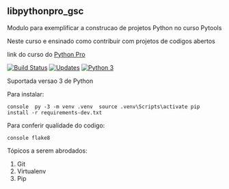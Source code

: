 ## libpythonpro_gsc

Modulo para exemplificar a construcao de projetos Python no curso Pytools

Neste curso e ensinado como contribuir com projetos de codigos abertos

link do curso do [Python Pro](https://pythonpro.com.br/)

[![Build Status](https://app.travis-ci.com/guisouco/libpythonpro_gsc.svg?branch=main)](https://app.travis-ci.com/guisouco/libpythonpro_gsc)
[![Updates](https://pyup.io/repos/github/guisouco/libpythonpro_gsc/shield.svg)](https://pyup.io/repos/github/guisouco/libpythonpro_gsc/)
[![Python 3](https://pyup.io/repos/github/guisouco/libpythonpro_gsc/python-3-shield.svg)](https://pyup.io/repos/github/guisouco/libpythonpro_gsc/)

Suportada versao 3 de Python

Para instalar:

``console 
py -3 -m venv .venv 
source .venv\Scripts\activate
pip install -r requirements-dev.txt``


Para conferir qualidade do codigo:

``console
flake8``

Tópicos a serem abrodados: 
1. Git
2. Virtualenv
3. Pip
